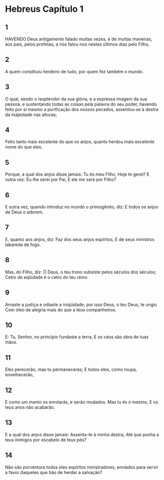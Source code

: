 # Hebreus Capítulo 1

## 1
HAVENDO Deus antigamente falado muitas vezes, e de muitas maneiras, aos pais, pelos profetas, a nós falou-nos nestes últimos dias pelo Filho,

## 2
A quem constituiu herdeiro de tudo, por quem fez também o mundo.

## 3
O qual, sendo o resplendor da sua glória, e a expressa imagem da sua pessoa, e sustentando todas as coisas pela palavra do seu poder, havendo feito por si mesmo a purificação dos nossos pecados, assentou-se à destra da majestade nas alturas;

## 4
Feito tanto mais excelente do que os anjos, quanto herdou mais excelente nome do que eles.

## 5
Porque, a qual dos anjos disse jamais: Tu és meu Filho, Hoje te gerei? E outra vez: Eu lhe serei por Pai, E ele me será por Filho?

## 6
E outra vez, quando introduz no mundo o primogênito, diz: E todos os anjos de Deus o adorem.

## 7
E, quanto aos anjos, diz: Faz dos seus anjos espíritos, E de seus ministros labareda de fogo.

## 8
Mas, do Filho, diz: Ó Deus, o teu trono subsiste pelos séculos dos séculos; Cetro de eqüidade é o cetro do teu reino.

## 9
Amaste a justiça e odiaste a iniqüidade; por isso Deus, o teu Deus, te ungiu Com óleo de alegria mais do que a teus companheiros.

## 10
E: Tu, Senhor, no princípio fundaste a terra, E os céus são obra de tuas mãos.

## 11
Eles perecerão, mas tu permanecerás; E todos eles, como roupa, envelhecerão,

## 12
E como um manto os enrolarás, e serão mudados. Mas tu és o mesmo, E os teus anos não acabarão.

## 13
E a qual dos anjos disse jamais: Assenta-te à minha destra, Até que ponha a teus inimigos por escabelo de teus pés?

## 14
Não são porventura todos eles espíritos ministradores, enviados para servir a favor daqueles que hão de herdar a salvação?

